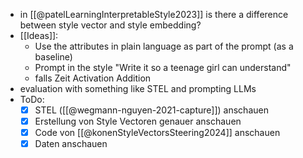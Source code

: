 - in [[@patelLearningInterpretableStyle2023]] is there a difference between style vector and style embedding?
- [[Ideas]]:
	- Use the attributes in plain language as part of the prompt (as a baseline)
	- Prompt in the style "Write it so a teenage girl can understand"
	- falls Zeit Activation Addition
-  evaluation with something like STEL and prompting LLMs
- ToDo:
	- [x] STEL ([[@wegmann-nguyen-2021-capture]]) anschauen
	- [x] Erstellung von Style Vectoren genauer anschauen
	- [x] Code von [[@konenStyleVectorsSteering2024]] anschauen
	- [x] Daten anschauen